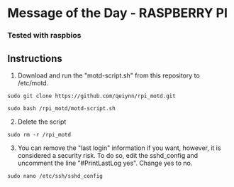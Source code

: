 # Message of the Day - RASPBERRY PI
### Tested with raspbios

## Instructions

1. Download and run the "motd-script.sh" from this repository to /etc/motd.
```
sudo git clone https://github.com/qeiynn/rpi_motd.git
```
```
sudo bash /rpi_motd/motd-script.sh
```

2. Delete the script
```
sudo rm -r /rpi_motd
```

3. You can remove the "last login" information if you want, however, it is considered a security risk. To do so, edit the sshd_config and uncomment the line "#PrintLastLog yes". Change yes to no.
```
sudo nano /etc/ssh/sshd_config
```
